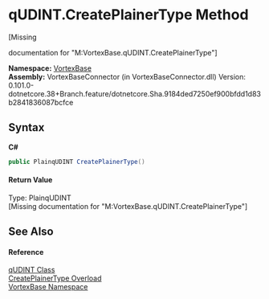 # qUDINT.CreatePlainerType Method 
 

\[Missing <summary> documentation for "M:VortexBase.qUDINT.CreatePlainerType"\]

**Namespace:**&nbsp;<a href="N_VortexBase.md">VortexBase</a><br />**Assembly:**&nbsp;VortexBaseConnector (in VortexBaseConnector.dll) Version: 0.101.0-dotnetcore.38+Branch.feature/dotnetcore.Sha.9184ded7250ef900bfdd1d83b2841836087bcfce

## Syntax

**C#**<br />
``` C#
public PlainqUDINT CreatePlainerType()
```


#### Return Value
Type: PlainqUDINT<br />\[Missing <returns> documentation for "M:VortexBase.qUDINT.CreatePlainerType"\]

## See Also


#### Reference
<a href="T_VortexBase_qUDINT.md">qUDINT Class</a><br /><a href="Overload_VortexBase_qUDINT_CreatePlainerType.md">CreatePlainerType Overload</a><br /><a href="N_VortexBase.md">VortexBase Namespace</a><br />